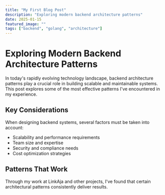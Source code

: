 ```yaml
---
title: "My First Blog Post"
description: "Exploring modern backend architecture patterns"
date: 2025-01-15
featured_image: ""
tags: ["backend", "golang", "architecture"]
---
```


# Exploring Modern Backend Architecture Patterns

In today's rapidly evolving technology landscape, backend architecture patterns play a crucial role in building scalable and maintainable systems. This post explores some of the most effective patterns I've encountered in my experience.

## Key Considerations

When designing backend systems, several factors must be taken into account:

- Scalability and performance requirements
- Team size and expertise
- Security and compliance needs
- Cost optimization strategies

## Patterns That Work

Through my work at LinkAja and other projects, I've found that certain architectural patterns consistently deliver results.